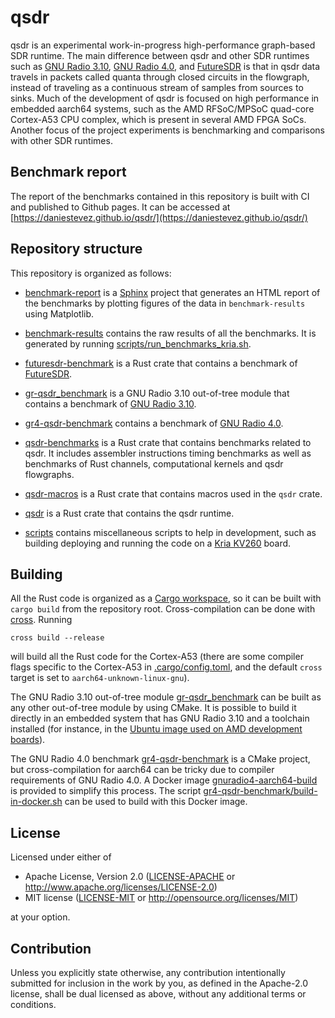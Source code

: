 # qsdr

qsdr is an experimental work-in-progress high-performance graph-based SDR
runtime. The main difference between qsdr and other SDR runtimes such as
[GNU Radio 3.10](https://github.com/gnuradio/gnuradio),
[GNU Radio 4.0](https://github.com/fair-acc/gnuradio4/tree/main),
and [FutureSDR](https://github.com/FutureSDR/FutureSDR)
is that in qsdr data travels in packets called quanta through closed circuits in
the flowgraph, instead of traveling as a continuous stream of samples from
sources to sinks. Much of the development of qsdr is focused on high performance
in embedded aarch64 systems, such as the AMD RFSoC/MPSoC quad-core Cortex-A53
CPU complex, which is present in several AMD FPGA SoCs. Another focus of the
project experiments is benchmarking and comparisons with other SDR runtimes.

## Benchmark report

The report of the benchmarks contained in this repository is built with CI and
published to Github pages. It can be accessed at
[https://daniestevez.github.io/qsdr/](https://daniestevez.github.io/qsdr/)

## Repository structure

This repository is organized as follows:

- [benchmark-report](benchmark-report) is a
  [Sphinx](https://www.sphinx-doc.org/) project that generates an HTML report of
  the benchmarks by plotting figures of the data in `benchmark-results` using
  Matplotlib.
  
- [benchmark-results](benchmark-results) contains the raw results of all
  the benchmarks. It is generated by running
  [scripts/run_benchmarks_kria.sh](scripts/run_benchmarks_kria.sh).

- [futuresdr-benchmark](futuresdr-benchmark) is a Rust crate that contains
  a benchmark of [FutureSDR](https://github.com/FutureSDR/FutureSDR).

- [gr-qsdr_benchmark](gr-qsdr_benchmark) is a GNU Radio 3.10 out-of-tree module
  that contains a benchmark of [GNU Radio 3.10](https://github.com/gnuradio/gnuradio).

- [gr4-qsdr-benchmark](gr4-qsdr-benchmark) contains a benchmark of
  [GNU Radio 4.0](https://github.com/fair-acc/gnuradio4/tree/main).
  
- [qsdr-benchmarks](qsdr-benchmarks) is a Rust crate that contains
  benchmarks related to qsdr. It includes assembler instructions timing
  benchmarks as well as benchmarks of Rust channels, computational kernels and
  qsdr flowgraphs.

- [qsdr-macros](qsdr-macros) is a Rust crate that contains macros used in
  the `qsdr` crate.

- [qsdr](qsdr) is a Rust crate that contains the qsdr runtime.

- [scripts](scripts) contains miscellaneous scripts to help in development, such
  as building deploying and running the code on a
  [Kria KV260](https://www.amd.com/en/products/system-on-modules/kria/k26/kv260-vision-starter-kit.html) board.

## Building

All the Rust code is organized as a [Cargo
workspace](https://doc.rust-lang.org/book/ch14-03-cargo-workspaces.html), so it
can be built with `cargo build` from the repository root. Cross-compilation can
be done with [cross](https://github.com/cross-rs/cross). Running
```
cross build --release
```
will build all the Rust code for the Cortex-A53 (there are some compiler flags
specific to the Cortex-A53 in [.cargo/config.toml](.cargo/config.toml), and the
default `cross` target is set to `aarch64-unknown-linux-gnu`).

The GNU Radio 3.10 out-of-tree module [gr-qsdr_benchmark](gr-qsdr_benchmark) can
be built as any other out-of-tree module by using CMake. It is possible to build
it directly in an embedded system that has GNU Radio 3.10 and a toolchain
installed (for instance, in the
[Ubuntu image used on AMD development boards](https://ubuntu.com/download/amd)).

The GNU Radio 4.0 benchmark [gr4-qsdr-benchmark](gr4-qsdr-benchmark) is a CMake
project, but cross-compilation for aarch64 can be tricky due to compiler
requirements of GNU Radio 4.0. A Docker image
[gnuradio4-aarch64-build](https://github.com/daniestevez/gnuradio4-aarch64-build)
is provided to simplify this process. The script
[gr4-qsdr-benchmark/build-in-docker.sh](gr4-qsdr-benchmark/build-in-docker.sh)
can be used to build with this Docker image.

## License

Licensed under either of

 * Apache License, Version 2.0
   ([LICENSE-APACHE](LICENSE-APACHE) or http://www.apache.org/licenses/LICENSE-2.0)
 * MIT license
   ([LICENSE-MIT](LICENSE-MIT) or http://opensource.org/licenses/MIT)

at your option.

## Contribution

Unless you explicitly state otherwise, any contribution intentionally submitted
for inclusion in the work by you, as defined in the Apache-2.0 license, shall be
dual licensed as above, without any additional terms or conditions.
